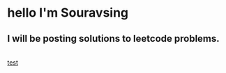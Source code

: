 # hello I'm Souravsing
## I will be posting solutions to leetcode problems.
<br>
<a href="1.md">test</a>
